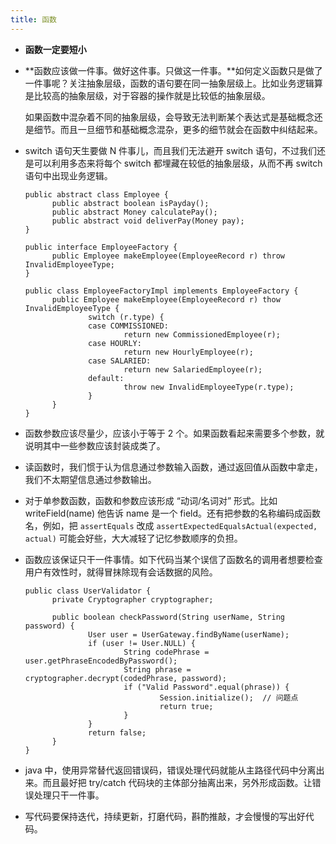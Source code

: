 ```yaml
---
title: 函数
---
```


- **函数一定要短小**

- **函数应该做一件事。做好这件事。只做这一件事。**如何定义函数只是做了一件事呢？关注抽象层级，函数的语句要在同一抽象层级上。比如业务逻辑算是比较高的抽象层级，对于容器的操作就是比较低的抽象层级。

  如果函数中混杂着不同的抽象层级，会导致无法判断某个表达式是基础概念还是细节。而且一旦细节和基础概念混杂，更多的细节就会在函数中纠结起来。

- switch 语句天生要做 N 件事儿，而且我们无法避开 switch 语句，不过我们还是可以利用多态来将每个 switch 都埋藏在较低的抽象层级，从而不再 switch 语句中出现业务逻辑。

  ```
  public abstract class Employee {
  		public abstract boolean isPayday();
  		public abstract Money calculatePay();
  		public abstract void deliverPay(Money pay);
  }
  
  public interface EmployeeFactory {
  		public Employee makeEmployee(EmployeeRecord r) throw InvalidEmployeeType;
  }
  
  public class EmployeeFactoryImpl implements EmployeeFactory {
  		public Employee makeEmployee(EmployeeRecord r) thow InvalidEmployeeType {
  				switch (r.type) {
  				case COMMISSIONED:
  						return new CommissionedEmployee(r);
  				case HOURLY:
  						return new HourlyEmployee(r);
  				case SALARIED:
  						return new SalariedEmployee(r);
  				default:
  						throw new InvalidEmployeeType(r.type);
  				}
  		}
  }
  ```

- 函数参数应该尽量少，应该小于等于 2 个。如果函数看起来需要多个参数，就说明其中一些参数应该封装成类了。

- 读函数时，我们惯于认为信息通过参数输入函数，通过返回值从函数中拿走，我们不太期望信息通过参数输出。

- 对于单参数函数，函数和参数应该形成 “动词/名词对” 形式。比如 writeField(name) 他告诉 name 是一个 field。还有把参数的名称编码成函数名，例如，把 `assertEquals` 改成 `assertExpectedEqualsActual(expected, actual)` 可能会好些，大大减轻了记忆参数顺序的负担。

- 函数应该保证只干一件事情。如下代码当某个误信了函数名的调用者想要检查用户有效性时，就得冒抹除现有会话数据的风险。

  ```
  public class UserValidator {
  		private Cryptographer cryptographer;
  		
  		public boolean checkPassword(String userName, String password) {
  				User user = UserGateway.findByName(userName);
  				if (user != User.NULL) {
  						String codePhrase = user.getPhraseEncodedByPassword();
  						String phrase = cryptographer.decrypt(codedPhrase, password);
  						if ("Valid Password".equal(phrase)) {
  								Session.initialize();  // 问题点
  								return true;
  						}
  				}
  				return false;
  		}
  }
  ```

- java 中，使用异常替代返回错误码，错误处理代码就能从主路径代码中分离出来。而且最好把 try/catch 代码块的主体部分抽离出来，另外形成函数。让错误处理只干一件事。

- 写代码要保持迭代，持续更新，打磨代码，斟酌推敲，才会慢慢的写出好代码。



